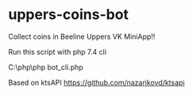 # uppers-coins-bot


 Collect coins in Beeline Uppers VK MiniApp!!
 
 Run this script with php 7.4 cli
 
 C:\php\php bot_cli.php


Based on ktsAPI
https://github.com/nazarikovd/ktsapi